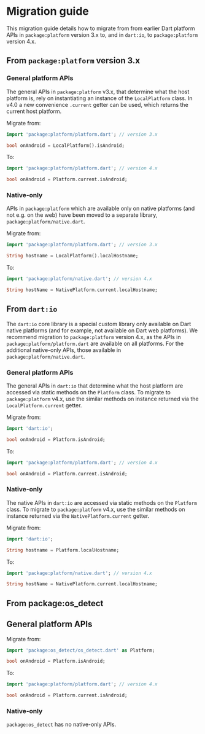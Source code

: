 # Migration guide

This migration guide details how to migrate from from earlier Dart platform APIs
in `package:platform` version 3.x to, and in `dart:io`, to `package:platform`
version 4.x.

## From `package:platform` version 3.x

### General platform APIs

The general APIs in `package:platform` v3.x, that determine what the host
platform is, rely on instantiating an instance of the `LocalPlatform` class. In
v4.0 a new convenience `.current` getter can be used, which returns the current
host platform.

Migrate from:
```dart
import 'package:platform/platform.dart'; // version 3.x

bool onAndroid = LocalPlatform().isAndroid;
```

To:
```dart
import 'package:platform/platform.dart'; // version 4.x

bool onAndroid = Platform.current.isAndroid;
```

### Native-only 

APIs in `package:platform` which are available only on native platforms (and not e.g.
on the web) have been moved to a separate library,
`package:platform/native.dart`.

Migrate from:
```dart
import 'package:platform/platform.dart'; // version 3.x

String hostname = LocalPlatform().localHostname;
```

To:
```dart
import 'package:platform/native.dart'; // version 4.x

String hostName = NativePlatform.current.localHostname;
```

## From `dart:io`

The `dart:io` core library is a special custom library only available on Dart
native platforms (and for example, not available on Dart web platforms). We
recommend migration to `package:platform` version 4.x, as the APIs in
`package:platform/platform.dart` are available on all platforms. For the
additional native-only APIs, those available in `package:platform/native.dart`.

### General platform APIs

The general APIs in `dart:io` that determine what the host platform are accessed
via static methods on the `Platform` class. To migrate to `package:platform`
v4.x, use the similar methods on instance returned via the
`LocalPlatform.current` getter.

Migrate from:
```dart
import 'dart:io';

bool onAndroid = Platform.isAndroid;
```

To:
```dart
import 'package:platform/platform.dart'; // version 4.x

bool onAndroid = Platform.current.isAndroid;
```

### Native-only 

The native APIs in `dart:io` are accessed via static methods on the `Platform`
class. To migrate to `package:platform` v4.x, use the similar methods on
instance returned via the `NativePlatform.current` getter.

Migrate from:
```dart
import 'dart:io';

String hostname = Platform.localHostname;
```

To:
```dart
import 'package:platform/native.dart'; // version 4.x

String hostName = NativePlatform.current.localHostname;
```

## From package:os_detect

## General platform APIs

Migrate from:
```dart
import 'package:os_detect/os_detect.dart' as Platform;

bool onAndroid = Platform.isAndroid;
```

To:
```dart
import 'package:platform/platform.dart'; // version 4.x

bool onAndroid = Platform.current.isAndroid;
```

### Native-only 

`package:os_detect` has no native-only APIs.
